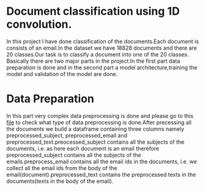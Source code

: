 # Document classification using 1D convolution.
In this project I have done classification of the documents.Each document is consists of an email.In the dataset we have 18828 documents and there are 20 classes.Our task is to classify a document into one of the 20 classes.
Basically there are two major parts in the project.In the first part data preparation is done and in the second part a model architecture,training the model and validation of the model are done.
# Data Preparation
In this part very complex data preprocessing is done and please go to this [file](https://github.com/sanjaybasak0/dc/blob/main/Text%20Classification%20Assignment.ipynb) to check what type of data preprocessing is done.After precessing all the documents we build a dataframe containing three columns namely preprocessed_subject, preprocessed_email and preprocessed_text.preocessed_subject contains all the subjects of the documents, i.e. as here each document is an email therefore preprocessed_subject contains all the subjects of the emails.preprocess_email contains all the email ids in the documents, i.e. we collect all the email ids from the body of the email(document).preprocessed_text contains the preprocessed texts in the documents(texts in the body of the email).
